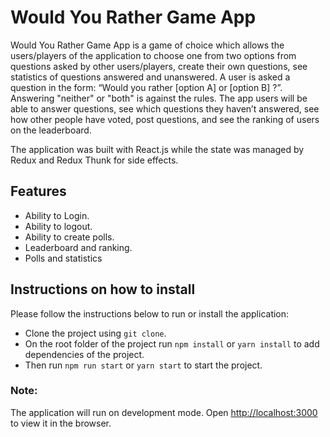 # Would You Rather Game App

Would You Rather Game App is a game of choice which allows the users/players of the application to choose one from two options from questions asked by other users/players, create their own questions, see statistics of questions answered and unanswered. A user is asked a question in the form: “Would you rather [option A] or [option B] ?”. Answering "neither" or "both" is against the rules. The app users will be able to answer questions, see which questions they haven’t answered, see how other people have voted, post questions, and see the ranking of users on the leaderboard. 

The application was built with React.js while the state was managed by Redux and Redux Thunk for side effects.

## Features

* Ability to Login.
* Ability to logout.
* Ability to create polls.
* Leaderboard and ranking.
* Polls and statistics

## Instructions on how to install

Please follow the instructions below to run or install the application:

* Clone the project using `git clone`.
* On the root folder of the project run `npm install` or `yarn install` to add dependencies of the project.
* Then run `npm run start` or `yarn start` to start the project. 

### Note:

The application will run on development mode.
Open [http://localhost:3000](http://localhost:3000) to view it in the browser.
